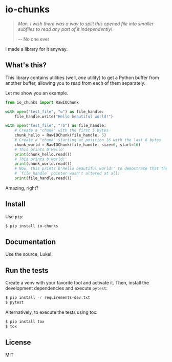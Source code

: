 # io-chunks

> _Man, I wish there was a way to split this opened file into smaller subfiles to read any part of it independently!_
>
> -- No one ever

I made a library for it anyway.

## What's this?

This library contains utilities (well, _one_ utility) to get a Python buffer from another buffer, allowing you to read from each of them separately.

Let me show you an example.

```python
from io_chunks import RawIOChunk

with open("test_file", "w") as file_handle:
    file_handle.write("Hello beautiful world!")

with open("test_file", "rb") as file_handle:
    # Create a "chunk" with the first 5 bytes
    chunk_hello = RawIOChunk(file_handle, 5)
    # Create a "chunk" starting at position 16 with the last 6 bytes
    chunk_world = RawIOChunk(file_handle, size=6, start=16)
    # This prints b'Hello'
    print(chunk_hello.read())
    # This prints b'world!'
    print(chunk_world.read())
    # Now, this prints b'Hello beautiful world!' to demostrate that the original
    # `file_handle` pointer wasn't altered at all!
    print(file_handle.read())
```

Amazing, right?

## Install

Use `pip`:

```bash
$ pip install io-chunks
```

## Documentation

Use the source, Luke!

## Run the tests

Create a venv with your favorite tool and activate it.
Then, install the development dependencies and execute `pytest`:

```bash
$ pip install -r requirements-dev.txt
$ pytest
```

Alternatively, to execute the tests using tox:

```bash
$ pip install tox
$ tox
```

## License

MIT
